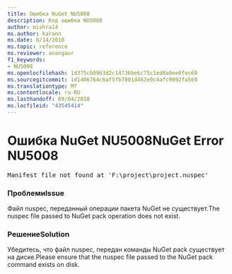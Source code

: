 ```yaml
---
title: Ошибка NuGet NU5008
description: Код ошибки NU5008
author: mishra14
ms.author: karann
ms.date: 8/14/2018
ms.topic: reference
ms.reviewer: anangaur
f1_keywords:
- NU5008
ms.openlocfilehash: 1d375cb0963d2c14736be6c75c1ed8a9ee0fec69
ms.sourcegitcommit: 1d1406764c6af5fb7801d462e0c4afc9092fa569
ms.translationtype: MT
ms.contentlocale: ru-RU
ms.lasthandoff: 09/04/2018
ms.locfileid: "43545414"
---
```

# <a name="nuget-error-nu5008"></a><span data-ttu-id="2d582-103">Ошибка NuGet NU5008</span><span class="sxs-lookup"><span data-stu-id="2d582-103">NuGet Error NU5008</span></span>
<pre>Manifest file not found at 'F:\project\project.nuspec'</pre>

### <a name="issue"></a><span data-ttu-id="2d582-104">Проблеми</span><span class="sxs-lookup"><span data-stu-id="2d582-104">Issue</span></span>

<span data-ttu-id="2d582-105">Файл nuspec, переданный операции пакета NuGet не существует.</span><span class="sxs-lookup"><span data-stu-id="2d582-105">The nuspec file passed to NuGet pack operation does not exist.</span></span>


### <a name="solution"></a><span data-ttu-id="2d582-106">Решение</span><span class="sxs-lookup"><span data-stu-id="2d582-106">Solution</span></span>

<span data-ttu-id="2d582-107">Убедитесь, что файл nuspec, передан команды NuGet pack существует на диске.</span><span class="sxs-lookup"><span data-stu-id="2d582-107">Please ensure that the nuspec file passed to the NuGet pack command exists on disk.</span></span>

